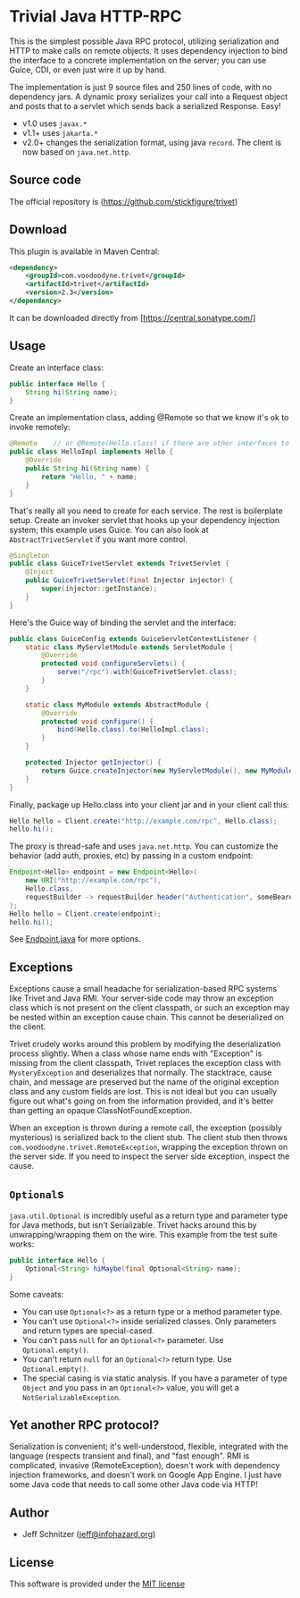 # Trivial Java HTTP-RPC

This is the simplest possible Java RPC protocol, utilizing serialization and HTTP to make calls on remote objects. It
uses dependency injection to bind the interface to a concrete implementation on the server; you can use Guice,
CDI, or even just wire it up by hand.

The implementation is just 9 source files and 250 lines of code, with no dependency jars. A dynamic proxy serializes
your call into a Request object and posts that to a servlet which sends back a serialized Response. Easy!

 * v1.0 uses `javax.*`
 * v1.1+ uses `jakarta.*`
 * v2.0+ changes the serialization format, using java `record`. The client is now based on `java.net.http`.  

## Source code

The official repository is (https://github.com/stickfigure/trivet)

## Download

This plugin is available in Maven Central:

```xml
<dependency>
    <groupId>com.voodoodyne.trivet</groupId>
    <artifactId>trivet</artifactId>
    <version>2.3</version>
</dependency>
```

It can be downloaded directly from [https://central.sonatype.com/]

## Usage

Create an interface class:

```java
public interface Hello {
    String hi(String name);
}
```

Create an implementation class, adding @Remote so that we know it's ok to invoke remotely:

```java
@Remote    // or @Remote(Hello.class) if there are other interfaces to exclude
public class HelloImpl implements Hello {
    @Override
    public String hi(String name) {
        return "Hello, " + name;
    }
}
```

That's really all you need to create for each service. The rest is boilerplate setup. Create an invoker servlet that
hooks up your dependency injection system; this example uses Guice. You can also look at `AbstractTrivetServlet` if you want
more control.

```java
@Singleton
public class GuiceTrivetServlet extends TrivetServlet {
    @Inject
    public GuiceTrivetServlet(final Injector injector) {
        super(injector::getInstance);
    }
}
```

Here's the Guice way of binding the servlet and the interface:

```java
public class GuiceConfig extends GuiceServletContextListener {
    static class MyServletModule extends ServletModule {
        @Override
        protected void configureServlets() {
            serve("/rpc").with(GuiceTrivetServlet.class);
        }
    }

    static class MyModule extends AbstractModule {
        @Override
        protected void configure() {
            bind(Hello.class).to(HelloImpl.class);
        }
    }

    protected Injector getInjector() {
        return Guice.createInjector(new MyServletModule(), new MyModule());
    }
}
```

Finally, package up Hello.class into your client jar and in your client call this:

```java
Hello hello = Client.create("http://example.com/rpc", Hello.class);
hello.hi();
```

The proxy is thread-safe and uses `java.net.http`. You can customize the behavior (add auth, proxies, etc) by passing
in a custom endpoint:

```java
Endpoint<Hello> endpoint = new Endpoint<Hello>(
    new URI("http://example.com/rpc"),
    Hello.class,
    requestBuilder -> requestBuilder.header("Authentication", someBearerToken)
);
Hello hello = Client.create(endpoint);
hello.hi();
```

See [Endpoint.java](https://github.com/stickfigure/trivet/blob/master/src/main/java/com/voodoodyne/trivet/Endpoint.java)
for more options.

## Exceptions

Exceptions cause a small headache for serialization-based RPC systems like Trivet and Java RMI. Your server-side
code may throw an exception class which is not present on the client classpath, or such an exception may be nested
within an exception cause chain. This cannot be deserialized on the client.

Trivet crudely works around this problem by modifying the deserialization process slightly. When a class whose name
ends with "Exception" is missing from the client classpath, Trivet replaces the exception class with `MysteryException`
and deserializes that normally. The stacktrace, cause chain, and message are preserved but the name of the original exception
class and any custom fields are lost. This is not ideal but you can usually figure out what's going on from the information
provided, and it's better than getting an opaque ClassNotFoundException.

When an exception is thrown during a remote call, the exception (possibly mysterious) is serialized back to the client
stub. The client stub then throws `com.voodoodyne.trivet.RemoteException`, wrapping the exception thrown on the server side.
If you need to inspect the server side exception, inspect the cause.

## `Optional`s

`java.util.Optional` is incredibly useful as a return type and parameter type for Java methods, but isn't Serializable.
Trivet hacks around this by unwrapping/wrapping them on the wire. This example from the test suite works:

```java
public interface Hello {
    Optional<String> hiMaybe(final Optional<String> name);
}
```

Some caveats:
 * You can use `Optional<?>` as a return type or a method parameter type.
 * You can't use `Optional<?>` inside serialized classes. Only parameters and return types are special-cased.
 * You can't pass `null` for an `Optional<?>` parameter. Use `Optional.empty()`.
 * You can't return `null` for an `Optional<?>` return type. Use `Optional.empty()`.
 * The special casing is via static analysis. If you have a parameter of type `Object` and you pass in an `Optional<?>` value, you will get a `NotSerializableException`. 

## Yet another RPC protocol?

Serialization is convenient; it's well-understood, flexible, integrated with the language (respects transient and final),
and "fast enough". RMI is complicated, invasive (RemoteException), doesn't work with dependency injection frameworks,
and doesn't work on Google App Engine. I just have some Java code that needs to call some other Java code via HTTP!

## Author

* Jeff Schnitzer (jeff@infohazard.org)

## License

This software is provided under the [MIT license](http://opensource.org/licenses/MIT)
